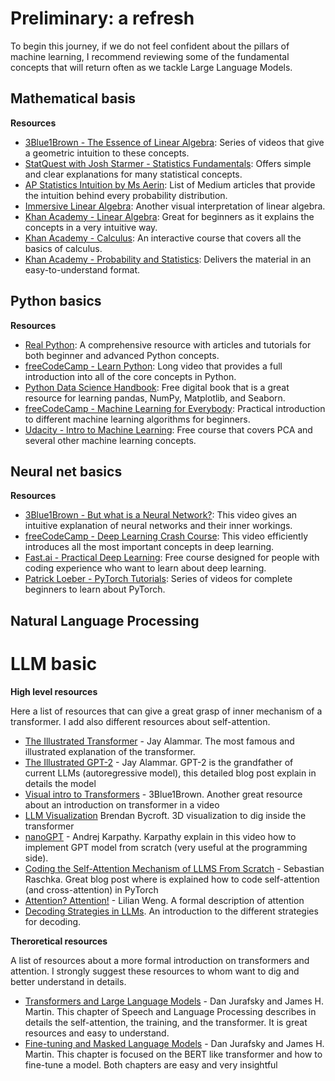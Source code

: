 

# Preliminary: a refresh

To begin this journey, if we do not feel confident about the pillars of machine learning, I recommend reviewing some of the fundamental concepts that will return often as we tackle Large Language Models.

## Mathematical basis

**Resources**

* [3Blue1Brown - The Essence of Linear Algebra](https://www.youtube.com/watch?v=fNk_zzaMoSs&list=PLZHQObOWTQDPD3MizzM2xVFitgF8hE_ab): Series of videos that give a geometric intuition to these concepts.
* [StatQuest with Josh Starmer - Statistics Fundamentals](https://www.youtube.com/watch?v=qBigTkBLU6g&list=PLblh5JKOoLUK0FLuzwntyYI10UQFUhsY9): Offers simple and clear explanations for many statistical concepts.
* [AP Statistics Intuition by Ms Aerin](https://automata88.medium.com/list/cacc224d5e7d): List of Medium articles that provide the intuition behind every probability distribution.
* [Immersive Linear Algebra](https://immersivemath.com/ila/learnmore.html): Another visual interpretation of linear algebra.
* [Khan Academy - Linear Algebra](https://www.khanacademy.org/math/linear-algebra): Great for beginners as it explains the concepts in a very intuitive way.
* [Khan Academy - Calculus](https://www.khanacademy.org/math/calculus-1): An interactive course that covers all the basics of calculus.
* [Khan Academy - Probability and Statistics](https://www.khanacademy.org/math/statistics-probability): Delivers the material in an easy-to-understand format.

## Python basics

**Resources**

* [Real Python](https://realpython.com/): A comprehensive resource with articles and tutorials for both beginner and advanced Python concepts.
* [freeCodeCamp - Learn Python](https://www.youtube.com/watch?v=rfscVS0vtbw): Long video that provides a full introduction into all of the core concepts in Python.
* [Python Data Science Handbook](https://jakevdp.github.io/PythonDataScienceHandbook/): Free digital book that is a great resource for learning pandas, NumPy, Matplotlib, and Seaborn.
* [freeCodeCamp - Machine Learning for Everybody](https://youtu.be/i_LwzRVP7bg): Practical introduction to different machine learning algorithms for beginners.
* [Udacity - Intro to Machine Learning](https://www.udacity.com/course/intro-to-machine-learning--ud120): Free course that covers PCA and several other machine learning concepts.

## Neural net basics

**Resources**

* [3Blue1Brown - But what is a Neural Network?](https://www.youtube.com/watch?v=aircAruvnKk): This video gives an intuitive explanation of neural networks and their inner workings.
* [freeCodeCamp - Deep Learning Crash Course](https://www.youtube.com/watch?v=VyWAvY2CF9c): This video efficiently introduces all the most important concepts in deep learning.
* [Fast.ai - Practical Deep Learning](https://course.fast.ai/): Free course designed for people with coding experience who want to learn about deep learning.
* [Patrick Loeber - PyTorch Tutorials](https://www.youtube.com/playlist?list=PLqnslRFeH2UrcDBWF5mfPGpqQDSta6VK4): Series of videos for complete beginners to learn about PyTorch.

## Natural Language Processing



# LLM basic

**High level resources**

Here a list of resources that can give a great grasp of inner mechanism of a transformer. I add also different resources about self-attention.

* [The Illustrated Transformer](https://jalammar.github.io/illustrated-transformer/) - Jay Alammar. The most famous and illustrated explanation of the transformer.
* [The Illustrated GPT-2](https://jalammar.github.io/illustrated-gpt2/) - Jay Alammar. GPT-2 is the grandfather of current LLMs (autoregressive model), this detailed blog post explain in details the model
* [Visual intro to Transformers](https://www.youtube.com/watch?v=wjZofJX0v4M&t=187s) - 3Blue1Brown. Another great resource about an introduction on transformer in a video
* [LLM Visualization](https://bbycroft.net/llm)  Brendan Bycroft. 3D visualization to dig inside the transformer
* [nanoGPT](https://www.youtube.com/watch?v=kCc8FmEb1nY) - Andrej Karpathy. Karpathy explain in this video how to implement GPT model from scratch (very useful at the programming side).
* [Coding the Self-Attention Mechanism of LLMS From Scratch](https://sebastianraschka.com/blog/2023/self-attention-from-scratch.html) - Sebastian Raschka. Great blog post where is explained how to code self-attention (and cross-attention) in PyTorch
* [Attention? Attention!](https://lilianweng.github.io/posts/2018-06-24-attention/) - Lilian Weng. A formal description of attention
* [Decoding Strategies in LLMs](https://mlabonne.github.io/blog/posts/2023-06-07-Decoding_strategies.html). An introduction to the different strategies for decoding. 

**Theroretical resources**

A list of resources about a more formal introduction on transformers and attention. I strongly suggest these resources to whom want to dig and better understand in details.

* [Transformers and Large Language Models](https://web.stanford.edu/~jurafsky/slp3/10.pdf) - Dan Jurafsky and James H. Martin. This chapter of Speech and Language Processing describes in details the self-attention, the training, and the transformer. It is great resources and easy to understand.
* [Fine-tuning and Masked Language Models](https://web.stanford.edu/~jurafsky/slp3/11.pdf) - Dan Jurafsky and James H. Martin. This chapter is focused on the BERT like transformer and how to fine-tune a model. Both chapters are easy and very insightful